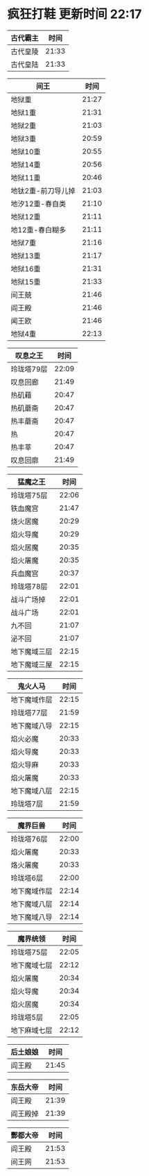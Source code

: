 # 疯狂打鞋 更新时间 22:17

| 古代霸主   | 时间    |
|--------|-------|
| 古代皇陵 | 21:33 |
| 古代皇陆 | 21:33 |

| 间王   | 时间    |
|--------|-------|
| 地狱重 | 21:27 |
| 地狱1重 | 21:31 |
| 地狱2重 | 21:03 |
| 地狱3重 | 20:59 |
| 地狱10重 | 20:55 |
| 地狱14重 | 20:56 |
| 地狱11重 | 20:46 |
| 地钛2重-前刀导儿掉 | 21:03 |
| 地汐12重-春自类 | 21:10 |
| 地狱12重 | 21:11 |
| 地12重-春白糊多 | 21:11 |
| 地狱7重 | 21:16 |
| 地狱13重 | 21:17 |
| 地狱16重 | 21:31 |
| 地狱15重 | 21:33 |
| 间王兢 | 21:46 |
| 阎王殿 | 21:46 |
| 闻王欧 | 21:46 |
| 地狱4重 | 22:13 |

| 叹息之王   | 时间    |
|--------|-------|
| 玲珑塔79层 | 22:09 |
| 叹息回廊 | 21:49 |
| 热矶藉 | 20:47 |
| 热矶蘑斋 | 20:47 |
| 热丰蘑斋 | 20:47 |
| 热 | 20:47 |
| 热丰莘 | 20:47 |
| 叹息回廓 | 21:49 |

| 猛魔之王   | 时间    |
|--------|-------|
| 玲珑塔75层 | 22:06 |
| 铁血魔宫 | 21:47 |
| 烧火居魔 | 20:29 |
| 焰火导魔 | 20:29 |
| 焰火居魔 | 20:35 |
| 焰火屠魔 | 20:35 |
| 兵血魔宫 | 20:37 |
| 玲珑塔78层 | 22:01 |
| 战斗广场掉 | 22:01 |
| 战斗广场 | 22:01 |
| 九不回 | 21:07 |
| 泌不回 | 21:07 |
| 地下魔域三层 | 22:15 |
| 地下魔域三屋 | 22:15 |

| 鬼火人马   | 时间    |
|--------|-------|
| 地下魔域作层 | 22:15 |
| 玲珑塔77层 | 21:59 |
| 地下魔域八导 | 22:15 |
| 焰火必魔 | 20:33 |
| 焰火导魔 | 20:33 |
| 焰火导麻 | 20:33 |
| 焰火屠魔 | 20:33 |
| 地下魔域八层 | 22:15 |
| 玲珑塔7层 | 21:59 |

| 魔界巨兽   | 时间    |
|--------|-------|
| 玲珑塔76层 | 22:00 |
| 焰火屠魔 | 20:33 |
| 烙火屠魔 | 20:33 |
| 玲珑塔6层 | 22:00 |
| 地下魔域作层 | 22:14 |
| 地下魔域八层 | 22:14 |
| 地下魔域八导 | 22:14 |

| 魔界统领   | 时间    |
|--------|-------|
| 玲珑塔75层 | 22:05 |
| 地下魔域七层 | 22:12 |
| 焰火屠魔 | 20:34 |
| 焰火导魔 | 20:34 |
| 焰火居魔 | 20:34 |
| 玲珑塔5层 | 22:05 |
| 地下麻域七层 | 22:12 |

| 后土娘娘   | 时间    |
|--------|-------|
| 阎王殿 | 21:45 |

| 东岳大帝   | 时间    |
|--------|-------|
| 阎王殿 | 21:39 |
| 阎王殿掉 | 21:39 |

| 酆都大帝   | 时间    |
|--------|-------|
| 阎王殿 | 21:53 |
| 间王网 | 21:53 |